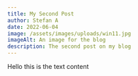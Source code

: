 ```yaml
---
title: My Second Post
author: Stefan A
date: 2022-06-04
image: /assets/images/uploads/win11.jpg
imageAlt: An image for the blog
description: The second post on my blog
---
```


<p>Hello this is the text content</p>